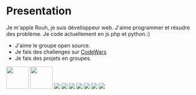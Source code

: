 # Presentation
Je m'apple Rouh, je suis dévelloppeur web. J'aime programmer et résudre des problème. Je code actuellement en js php et python.:)
- J'aime le groupe open source.
- Je fais des challenges sur [CodeWars](https://www.codewars.com/users/Huor97)
- Je fais des projets en groupes.

<div>
  
  <img src="https://user-images.githubusercontent.com/70602221/221041210-b72eea9c-a954-4087-a110-ffd6b9086d56.png" width="60px">
  <img src="https://user-images.githubusercontent.com/70602221/221041266-d0609219-e7cb-4095-979a-e0f320b25498.png" width="60px">
  <img src="https://user-images.githubusercontent.com/70602221/221045609-28dfcad4-e764-4e93-bec2-e982fe563404.png" width="">
  <img src="https://user-images.githubusercontent.com/70602221/221045617-ddc4c492-e086-41e7-999e-e807e54f6e0b.png" width="">
  <img src="https://user-images.githubusercontent.com/70602221/221045626-45aa9a6b-99f1-47ee-acd5-712c12191475.png" width="">
  <img src="https://user-images.githubusercontent.com/70602221/221045635-36c7b636-ebad-4000-a3ed-e6831fc4db87.png" width="">
  <img src="https://user-images.githubusercontent.com/70602221/221045647-fad61de8-e5c5-49f5-8944-8ab6e4159057.png" width="">
  <img src="https://user-images.githubusercontent.com/70602221/221045652-af6f7616-301d-4cc7-8627-87a974a5d897.png" width="">
  <img src="https://user-images.githubusercontent.com/70602221/221046046-cc0e0499-6406-4af1-b7d9-3dbf6c77c9a0.png" width="">
  
<div>
